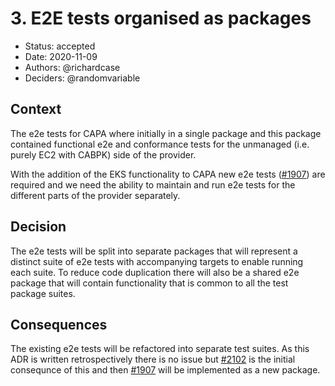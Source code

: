 # 3. E2E tests organised as packages

* Status: accepted
* Date: 2020-11-09
* Authors: @richardcase
* Deciders: @randomvariable

## Context

The e2e tests for CAPA where initially in a single package and this package contained functional e2e and conformance tests for the unmanaged (i.e. purely EC2 with CABPK) side of the provider.

With the addition of the EKS functionality to CAPA new e2e tests ([#1907](https://github.com/kubernetes-sigs/cluster-api-provider-aws/issues/1907)) are required and we need the ability to maintain and run e2e tests for the different parts of the provider separately.

## Decision

The e2e tests will be split into separate packages that will represent a distinct suite of e2e tests with accompanying targets to enable running each suite. To reduce code duplication there will also be a shared e2e package that will contain functionality that is common to all the test package suites.

## Consequences

The existing e2e tests will be refactored into separate test suites. As this ADR is written retrospectively there is no issue but [#2102](https://github.com/kubernetes-sigs/cluster-api-provider-aws/pull/2102) is the initial consequnce of this and then [#1907](https://github.com/kubernetes-sigs/cluster-api-provider-aws/issues/1907) will be implemented as a new package.
